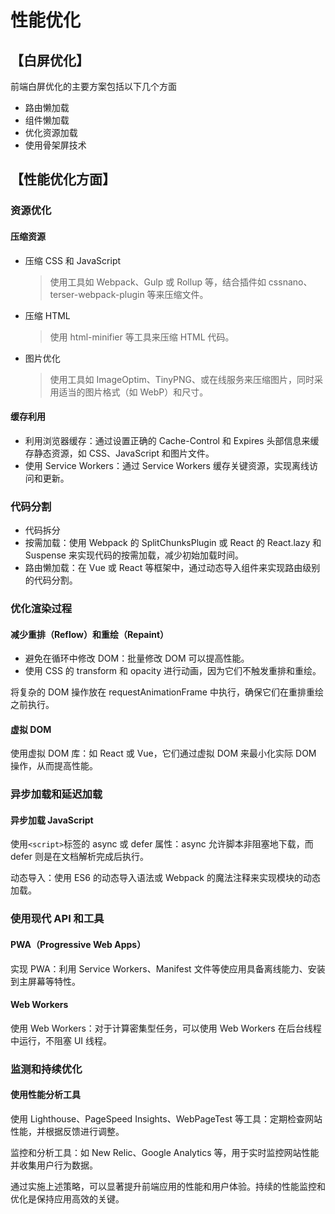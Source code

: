# 性能优化

## 【白屏优化】

前端白屏优化的主要方案包括以下几个方面 ‌

- 路由懒加载 ‌
- 组件懒加载
- 优化资源加载
- 使用骨架屏技术

## 【性能优化方面】

### 资源优化

#### 压缩资源

- 压缩 CSS 和 JavaScript
  > 使用工具如 Webpack、Gulp 或 Rollup 等，结合插件如 cssnano、terser-webpack-plugin 等来压缩文件。
- 压缩 HTML
  > 使用 html-minifier 等工具来压缩 HTML 代码。
- 图片优化
  > 使用工具如 ImageOptim、TinyPNG、或在线服务来压缩图片，同时采用适当的图片格式（如 WebP）和尺寸。

#### 缓存利用

- 利用浏览器缓存：通过设置正确的 Cache-Control 和 Expires 头部信息来缓存静态资源，如 CSS、JavaScript 和图片文件。
- 使用 Service Workers：通过 Service Workers 缓存关键资源，实现离线访问和更新。

### 代码分割

- 代码拆分
- 按需加载：使用 Webpack 的 SplitChunksPlugin 或 React 的 React.lazy 和 Suspense 来实现代码的按需加载，减少初始加载时间。
- 路由懒加载：在 Vue 或 React 等框架中，通过动态导入组件来实现路由级别的代码分割。

### 优化渲染过程

#### 减少重排（Reflow）和重绘（Repaint）

- 避免在循环中修改 DOM：批量修改 DOM 可以提高性能。
- 使用 CSS 的 transform 和 opacity 进行动画，因为它们不触发重排和重绘。

将复杂的 DOM 操作放在 requestAnimationFrame 中执行，确保它们在重排重绘之前执行。

#### 虚拟 DOM

使用虚拟 DOM 库：如 React 或 Vue，它们通过虚拟 DOM 来最小化实际 DOM 操作，从而提高性能。

### 异步加载和延迟加载

#### 异步加载 JavaScript

使用`<script>`标签的 async 或 defer 属性：async 允许脚本非阻塞地下载，而 defer 则是在文档解析完成后执行。

动态导入：使用 ES6 的动态导入语法或 Webpack 的魔法注释来实现模块的动态加载。

### 使用现代 API 和工具

#### PWA（Progressive Web Apps）

实现 PWA：利用 Service Workers、Manifest 文件等使应用具备离线能力、安装到主屏幕等特性。

#### Web Workers

使用 Web Workers：对于计算密集型任务，可以使用 Web Workers 在后台线程中运行，不阻塞 UI 线程。

### 监测和持续优化

#### 使用性能分析工具

使用 Lighthouse、PageSpeed Insights、WebPageTest 等工具：定期检查网站性能，并根据反馈进行调整。

监控和分析工具：如 New Relic、Google Analytics 等，用于实时监控网站性能并收集用户行为数据。

通过实施上述策略，可以显著提升前端应用的性能和用户体验。持续的性能监控和优化是保持应用高效的关键。
